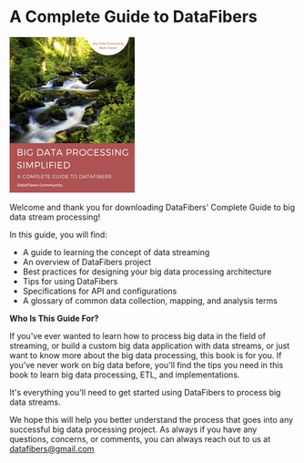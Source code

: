 # A Complete Guide to DataFibers
![](https://github.com/datafibers/df_complete_guide/blob/master/cover_small.jpg?raw=true)

Welcome and thank you for downloading DataFibers' Complete Guide to big data stream processing! 

In this guide, you will find:
- A guide to learning the concept of data streaming
- An overview of DataFibers project
- Best practices for designing your big data processing architecture
- Tips for using DataFibers
- Specifications for API and configurations
- A glossary of common data collection, mapping, and analysis terms

**Who Is This Guide For?**

If you've ever wanted to learn how to process big data in the field of streaming, or build a custom big data application with data streams, or just want to know more about the big data processing, this book is for you. If you've never work on big data before, you'll find the tips you need in this book to learn big data processing, ETL, and implementations. 

It's everything you'll need to get started using DataFibers to process big data streams.

We hope this will help you better understand the process that goes into any successful big data processing project. As always if you have any questions, concerns, or comments, you can always reach out to us at [datafibers@gmail.com](mailto:datafibers@gmail.com)


